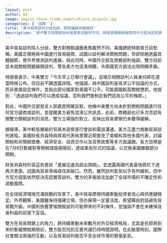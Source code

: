 ```yaml
---
layout: post
author: AI
image: img/us_china_trade_negotiations_dispute.jpg
categories: [ '國際' ]
title: "美中貿易談判分歧加劇，關稅議題持續僵持"
description: "美中雙方對關稅談判進展表述截然不同，特朗普稱積極磋商而中方堅決否認實質談判，市場不確定性升高，全球經濟受貿易摩擦牽動"
---
```

美中貿易談判陷入分歧，雙方對關稅議題表態截然不同。美國總統特朗普日前堅稱，美國正積極與中國進行貿易磋商，試圖以談判解決關稅問題，但卻拒絕透露具體細節，使外界猜測談判進展。與此同時，中國外交部及商務部則強調，雙方目前並未就關稅問題展開談判，警告美方勿混淆視聽，令兩國官方說法出現明顯矛盾。

特朗普表示，中美雙方「今天早上已舉行會議」，並暗示相關談判人員身份將在適當時候公布，但目前不願透露詳情。他強調，與中國談判是尋求公平協議的方式，而非直接設定條件，並指出部分國家對美國不公平，可能面臨較高關稅懲罰。他提到：「透過談判我們可以達成協議，否則我們會制定我們認為公平的條款。」

對此，中國外交部發言人郭嘉昆明確反駁，他稱中美雙方尚未針對關稅問題進行任何官方磋商或談判，並提醒美方避免混淆公共訊息。此前，商務部也已多次否認有關雙方關稅談判的消息，雙方立場強烈對立，反映出貿易摩擦仍未獲得緩解。

據報導，美中較低層級的官員本週曾進行會談和電話溝通，美方正盡力推動貿易談判進程。美國財長貝森特與貿易代表格里爾近期會見了南韓和其他多國代表，討論關稅和非關稅壁壘、經濟安全、投資合作以及貨幣政策等多方面議題。各方目標是在7月8日暫緩對等關稅措施期限前，達成某些形式的協議，以交換美國撤銷部分關稅。

財長貝森特形容這些會談「進展迅速且超出預期」，並透露兩國代表最快將於下週再次會面，試圖為貿易爭端尋找突破口。然而，雖然談判氣氛似乎有所緩和，但中方官方語氣依然堅決否認實質談判，雙方的矛盾說法加劇了全球市場的不確定性和波動風險。

在全球經濟環境充滿挑戰的背景下，美中貿易摩擦持續牽動投資者信心與供應鏈穩定。外界觀察，美國雖保持強硬立場，但亦展現一定靈活度，希望藉由對話避免貿易戰升級。中國則依舊警惕關稅談判可能帶來的不利條件，並強調不會在未確保自身利益的前提下妥協。

雙方在貿易問題上的角力，將持續牽動未來數月的外交經濟格局，尤其是在即將到來的暫緩關稅期限前，雙方能否找到互惠共識仍待時間證明。在此敏感時刻，國際社會關注兩強的互動，以及貿易談判能否平息全球市場的緊張氣氛。